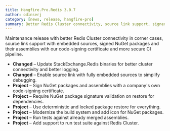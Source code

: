 ```yaml
---
title: Hangfire.Pro.Redis 3.0.7
author: odinserj
category: [news, release, hangfire-pro]
summary: Better Redis Cluster connectivity, source link support, signed NuGet packages and their assemblies and more secure CI pipeline.
---
```


Maintenance release with better Redis Cluster connectivity in corner cases, source link support with embedded sources, signed NuGet packages and their assemblies with our code-signing certificate and more secure CI pipeline.

* **Changed** – Update StackExchange.Redis binaries for better cluster connectivity and better logging.
* **Changed** – Enable source link with fully embedded sources to simplify debugging.
* **Project** – Sign NuGet packages and assemblies with a company's own code-signing certificate.
* **Project** – Require NuGet package signature validation on restore for dependencies.
* **Project** – Use deterministic and locked package restore for everything.
* **Project** – Modernize the build system and add icon for NuGet packages.
* **Project** – Run tests against already merged assemblies.
* **Project** – Add support to run test suite against Redis Cluster.
